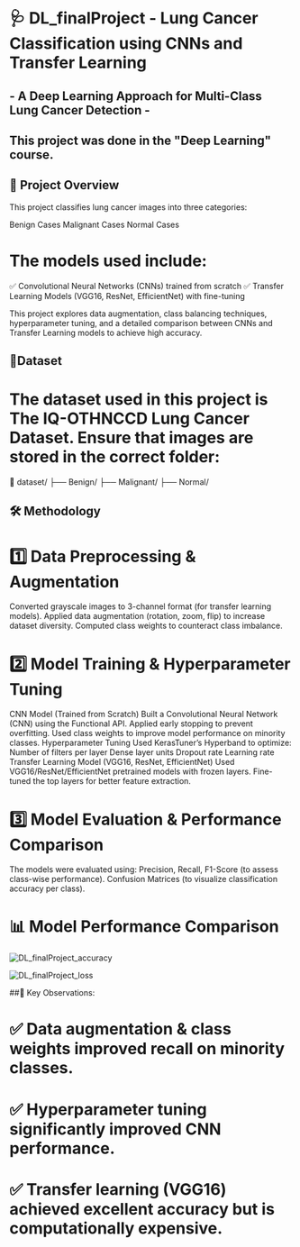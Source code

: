 # 🩺  DL_finalProject - Lung Cancer Classification using CNNs and Transfer Learning
## - A Deep Learning Approach for Multi-Class Lung Cancer Detection -
## This project was done in the "Deep Learning" course.

## 📌 Project Overview
This project classifies lung cancer images into three categories:

Benign Cases
Malignant Cases
Normal Cases

# The models used include:
✅ Convolutional Neural Networks (CNNs) trained from scratch
✅ Transfer Learning Models (VGG16, ResNet, EfficientNet) with fine-tuning

This project explores data augmentation, class balancing techniques, hyperparameter tuning, and a detailed comparison between CNNs and Transfer Learning models to achieve high accuracy.

## 🔹Dataset
# The dataset used in this project is The IQ-OTHNCCD Lung Cancer Dataset. Ensure that images are stored in the correct folder:
📂 dataset/
    ├── Benign/
    ├── Malignant/
    ├── Normal/

## 🛠️ Methodology

# 1️⃣ Data Preprocessing & Augmentation
Converted grayscale images to 3-channel format (for transfer learning models).
Applied data augmentation (rotation, zoom, flip) to increase dataset diversity.
Computed class weights to counteract class imbalance.

# 2️⃣ Model Training & Hyperparameter Tuning
CNN Model (Trained from Scratch)
Built a Convolutional Neural Network (CNN) using the Functional API.
Applied early stopping to prevent overfitting.
Used class weights to improve model performance on minority classes.
Hyperparameter Tuning
Used KerasTuner’s Hyperband to optimize:
Number of filters per layer
Dense layer units
Dropout rate
Learning rate
Transfer Learning Model (VGG16, ResNet, EfficientNet)
Used VGG16/ResNet/EfficientNet pretrained models with frozen layers.
Fine-tuned the top layers for better feature extraction.

# 3️⃣ Model Evaluation & Performance Comparison
The models were evaluated using:
Precision, Recall, F1-Score (to assess class-wise performance).
Confusion Matrices (to visualize classification accuracy per class).

# 📊 Model Performance Comparison

![DL_finalProject_accuracy](https://github.com/user-attachments/assets/f48fceb1-e274-4b14-80bf-873c287c2c7b)

![DL_finalProject_loss](https://github.com/user-attachments/assets/4a32a3ce-858b-478a-957f-fd01eb8cc129)

##📌 Key Observations:
# ✅ Data augmentation & class weights improved recall on minority classes.
# ✅ Hyperparameter tuning significantly improved CNN performance.
# ✅ Transfer learning (VGG16) achieved excellent accuracy but is computationally expensive.


